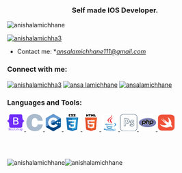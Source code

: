 <h3 align="center">Self made IOS Developer.</h3>

<p align="left"> <img src="https://komarev.com/ghpvc/?username=anishalamichhane&label=Profile%20views&color=0e75b6&style=flat" alt="anishalamichhane" /> </p>

<p align="left"> <a href="https://twitter.com/anishalamichha3" target="blank"><img src="https://img.shields.io/twitter/follow/anishalamichha3?logo=twitter&style=for-the-badge" alt="anishalamichha3" /></a> </p>

- Contact me: **ansalamichhane111@gmail.com*
<h3 align="left">Connect with me:</h3>
<p align="left">
<a href="https://twitter.com/anishalamichha3" target="blank"><img align="center" src="https://cdn.jsdelivr.net/npm/simple-icons@3.0.1/icons/twitter.svg" alt="anishalamichha3" height="30" width="40" /></a>
<a href="https://linkedin.com/in/ansa lamichhane" target="blank"><img align="center" src="https://cdn.jsdelivr.net/npm/simple-icons@3.0.1/icons/linkedin.svg" alt="ansa lamichhane" height="30" width="40" /></a>
<a href="https://instagram.com/ansalamichhane" target="blank"><img align="center" src="https://cdn.jsdelivr.net/npm/simple-icons@3.0.1/icons/instagram.svg" alt="ansalamichhane" height="30" width="40" /></a>
</p>
<h3 align="left">Languages and Tools:</h3>
<p align="left"> <a href="https://getbootstrap.com" target="_blank"> <img src="https://raw.githubusercontent.com/devicons/devicon/master/icons/bootstrap/bootstrap-plain-wordmark.svg" alt="bootstrap" width="40" height="40"/> </a> <a href="https://www.cprogramming.com/" target="_blank"> <img src="https://raw.githubusercontent.com/devicons/devicon/master/icons/c/c-original.svg" alt="c" width="40" height="40"/> </a> <a href="https://www.w3schools.com/cpp/" target="_blank"> <img src="https://raw.githubusercontent.com/devicons/devicon/master/icons/cplusplus/cplusplus-original.svg" alt="cplusplus" width="40" height="40"/> </a> <a href="https://www.w3schools.com/css/" target="_blank"> <img src="https://raw.githubusercontent.com/devicons/devicon/master/icons/css3/css3-original-wordmark.svg" alt="css3" width="40" height="40"/> </a> <a href="https://www.w3.org/html/" target="_blank"> <img src="https://raw.githubusercontent.com/devicons/devicon/master/icons/html5/html5-original-wordmark.svg" alt="html5" width="40" height="40"/> </a> <a href="https://www.java.com" target="_blank"> <img src="https://raw.githubusercontent.com/devicons/devicon/master/icons/java/java-original.svg" alt="java" width="40" height="40"/> </a> <a href="https://www.photoshop.com/en" target="_blank"> <img src="https://raw.githubusercontent.com/devicons/devicon/master/icons/photoshop/photoshop-line.svg" alt="photoshop" width="40" height="40"/> </a> <a href="https://www.php.net" target="_blank"> <img src="https://raw.githubusercontent.com/devicons/devicon/master/icons/php/php-original.svg" alt="php" width="40" height="40"/> </a> <a href="https://developer.apple.com/swift/" target="_blank"> <img src="https://raw.githubusercontent.com/devicons/devicon/master/icons/swift/swift-original.svg" alt="swift" width="40" height="40"/> </a> </p> 
<br> <br>
<p><img align="left" src="https://github-readme-stats.vercel.app/api/top-langs?username=anishalamichhane&show_icons=true&locale=en&layout=compact" alt="anishalamichhane" /></p> 
<p><img align="left" src="https://github-readme-stats.vercel.app/api?username=anishalamichhane&show_icons=true&locale=en" alt="anishalamichhane" /> </p>


